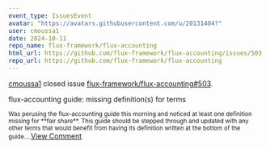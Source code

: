 ```yaml
---
event_type: IssuesEvent
avatar: "https://avatars.githubusercontent.com/u/20131404?"
user: cmoussa1
date: 2024-10-11
repo_name: flux-framework/flux-accounting
html_url: https://github.com/flux-framework/flux-accounting/issues/503
repo_url: https://github.com/flux-framework/flux-accounting
---
```


<a href='https://github.com/cmoussa1' target='_blank'>cmoussa1</a> closed issue <a href='https://github.com/flux-framework/flux-accounting/issues/503' target='_blank'>flux-framework/flux-accounting#503</a>.

<p>flux-accounting guide: missing definition(s) for terms</p><small>Was perusing the flux-accounting guide this morning and noticed at least one definition missing for  **fair share**. This guide should be stepped through and updated with any other terms that would benefit from having its definition written at the bottom of the guide....</small><a href='https://github.com/flux-framework/flux-accounting/issues/503' target='_blank'>View Comment</a>